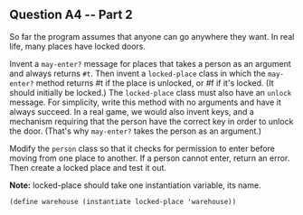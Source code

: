 ## Question A4 -- Part 2

So far the program assumes that anyone can go anywhere they want. In real
life, many places have locked doors.

Invent a `may-enter?` message for places that takes a person as an argument
and always returns `#t`. Then invent a `locked-place` class in which the `may-
enter?` method returns #t if the place is unlocked, or #f if it's locked. (It
should initially be locked.) The `locked-place` class must also have an
`unlock` message. For simplicity, write this method with no arguments and have
it always succeed. In a real game, we would also invent keys, and a mechanism
requiring that the person have the correct key in order to unlock the door.
(That's why `may-enter?` takes the person as an argument.)

Modify the `person` class so that it checks for permission to enter before
moving from one place to another. If a person cannot enter, return an error.
Then create a locked place and test it out.

**Note:** locked-place should take one instantiation variable, its name.
    
    
    (define warehouse (instantiate locked-place 'warehouse))
    

